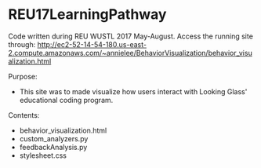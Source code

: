 # REU17LearningPathway
Code written during REU WUSTL 2017 May-August. 
Access the running site through: http://ec2-52-14-54-180.us-east-2.compute.amazonaws.com/~annielee/BehaviorVisualization/behavior_visualization.html

Purpose:
- This site was to made visualize how users interact with Looking Glass' educational coding program. 

Contents:
- behavior_visualization.html
- custom_analyzers.py
- feedbackAnalysis.py
- stylesheet.css
